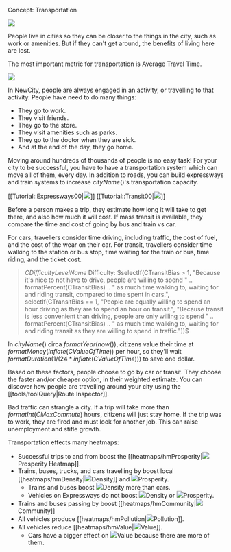 Concept: Transportation

![](docs/images/transit01.png)

People live in cities so they can be closer to the things in the city, such as work or amenities. But if they can't get around, the benefits of living here are lost.

The most important metric for transportation is Average Travel Time.

![](Chart::StatAverageTripTime)

In NewCity, people are always engaged in an activity, or travelling to that activity. People have need to do many things:
* They go to work.
* They visit friends.
* They go to the store.
* They visit amenities such as parks.
* They go to the doctor when they are sick.
* And at the end of the day, they go home.

Moving around hundreds of thousands of people is no easy task! For your city to be successful, you have to have a transportation system which can move all of them, every day. In addition to roads, you can build expressways and train systems to increase $cityName()$'s transportation capacity.

[[Tutorial::Expressways00|![](docs/images/tutorial/expressways/expressways-poster.png)]]
[[Tutorial::Transit00|![](docs/images/tutorial/transit/transit-poster.png)]]

Before a person makes a trip, they estimate how long it will take to get there, and also how much it will cost. If mass transit is available, they compare the time and cost of going by bus and train vs car.

For cars, travellers consider time driving, including traffic, the cost of fuel, and the cost of the wear on their car. For transit, travellers consider time walking to the station or bus stop, time waiting for the train or bus, time riding, and the ticket cost.

> $CDifficultyLevelName$ Difficulty:
> $selectIf(CTransitBias > 1, "Because it's nice to not have to drive, people are willing to spend " .. formatPercent(CTransitBias) .. " as much time walking to, waiting for and riding transit, compared to time spent in cars.", selectIf(CTransitBias == 1, "People are equally willing to spend an hour driving as they are to spend an hour on transit.", "Because transit is less convenient than driving, people are only willing to spend " .. formatPercent(CTransitBias) .. " as much time walking to, waiting for and riding transit as they are willing to spend in traffic."))$

In $cityName()$ circa $formatYear(now())$, citizens value their time at $formatMoney(inflate(CValueOfTime))$ per hour, so they'll wait $formatDuration(1/(24*inflate(CValueOfTime)))$ to save one dollar.

Based on these factors, people choose to go by car or transit. They choose the faster and/or cheaper option, in their weighted estimate. You can discover how people are travelling around your city using the [[tools/toolQuery|Route Inspector]].

Bad traffic can strangle a city. If a trip will take more than $formatInt(CMaxCommute)$ hours, citizens will just stay home. If the trip was to work, they are fired and must look for another job. This can raise unemployment and stifle growth.

Transportation effects many heatmaps:
* Successful trips to and from boost the [[heatmaps/hmProsperity|![](IconTrade)Prosperity Heatmap]].
* Trains, buses, trucks, and cars travelling by boost local [[heatmaps/hmDensity|![](IconDensity)Density]] and ![](IconTrade)Prosperity.
  * Trains and buses boost ![](IconDensity)Density more than cars.
  * Vehicles on Expressways do not boost ![](IconDensity)Density or ![](IconTrade)Prosperity.
* Trains and buses passing by boost [[heatmaps/hmCommunity|![](IconFamily)Community]]
* All vehicles produce [[heatmaps/hmPollution|![](IconPollution)Pollution]].
* All vehicles reduce [[heatmaps/hmValue|![](IconLandValue)Value]].
  * Cars have a bigger effect on ![](IconLandValue)Value because there are more of them.

